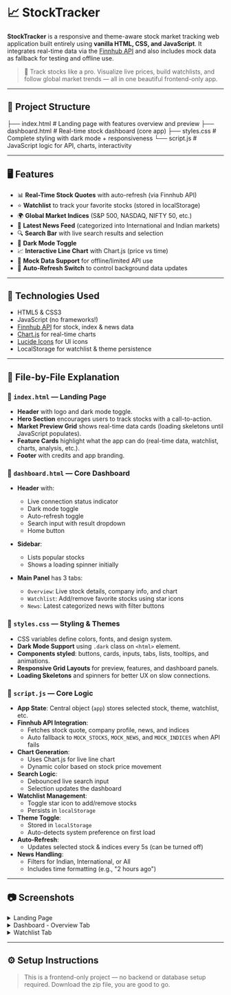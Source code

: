 # 📈 StockTracker

**StockTracker** is a responsive and theme-aware stock market tracking web application built entirely using **vanilla HTML, CSS, and JavaScript**. It integrates real-time data via the [Finnhub API](https://finnhub.io/) and also includes mock data as fallback for testing and offline use.

> 🚀 Track stocks like a pro. Visualize live prices, build watchlists, and follow global market trends — all in one beautiful frontend-only app.

---

## 📁 Project Structure
├── index.html # Landing page with features overview and preview
├── dashboard.html # Real-time stock dashboard (core app)
├── styles.css # Complete styling with dark mode + responsiveness
└── script.js # JavaScript logic for API, charts, interactivity


---

## 🖥️ Features

- 📊 **Real-Time Stock Quotes** with auto-refresh (via Finnhub API)
- ⭐ **Watchlist** to track your favorite stocks (stored in localStorage)
- 🌍 **Global Market Indices** (S&P 500, NASDAQ, NIFTY 50, etc.)
- 📰 **Latest News Feed** (categorized into International and Indian markets)
- 🔍 **Search Bar** with live search results and selection
- 🌙 **Dark Mode Toggle**
- 📈 **Interactive Line Chart** with Chart.js (price vs time)
- 💾 **Mock Data Support** for offline/limited API use
- 🔄 **Auto-Refresh Switch** to control background data updates

---

## 🔧 Technologies Used

- HTML5 & CSS3
- JavaScript (no frameworks!)
- [Finnhub API](https://finnhub.io/) for stock, index & news data
- [Chart.js](https://www.chartjs.org/) for real-time charts
- [Lucide Icons](https://lucide.dev/) for UI icons
- LocalStorage for watchlist & theme persistence

---

## 📄 File-by-File Explanation

### 📍 `index.html` — Landing Page

- **Header** with logo and dark mode toggle.
- **Hero Section** encourages users to track stocks with a call-to-action.
- **Market Preview Grid** shows real-time data cards (loading skeletons until JavaScript populates).
- **Feature Cards** highlight what the app can do (real-time data, watchlist, charts, analysis, etc.).
- **Footer** with credits and app branding.

### 📍 `dashboard.html` — Core Dashboard

- **Header** with:
  - Live connection status indicator
  - Dark mode toggle
  - Auto-refresh toggle
  - Search input with result dropdown
  - Home button

- **Sidebar**:
  - Lists popular stocks
  - Shows a loading spinner initially

- **Main Panel** has 3 tabs:
  - `Overview`: Live stock details, company info, and chart
  - `Watchlist`: Add/remove favorite stocks using star icons
  - `News`: Latest categorized news with filter buttons

### 📍 `styles.css` — Styling & Themes

- CSS variables define colors, fonts, and design system.
- **Dark Mode Support** using `.dark` class on `<html>` element.
- **Components styled**: buttons, cards, inputs, tabs, lists, tooltips, and animations.
- **Responsive Grid Layouts** for preview, features, and dashboard panels.
- **Loading Skeletons** and spinners for better UX on slow connections.

### 📍 `script.js` — Core Logic

- **App State**: Central object (`app`) stores selected stock, theme, watchlist, etc.
- **Finnhub API Integration**:
  - Fetches stock quote, company profile, news, and indices
  - Auto fallback to `MOCK_STOCKS`, `MOCK_NEWS`, and `MOCK_INDICES` when API fails
- **Chart Generation**:
  - Uses Chart.js for live line chart
  - Dynamic color based on stock price movement
- **Search Logic**:
  - Debounced live search input
  - Selection updates the dashboard
- **Watchlist Management**:
  - Toggle star icon to add/remove stocks
  - Persists in `localStorage`
- **Theme Toggle**:
  - Stored in `localStorage`
  - Auto-detects system preference on first load
- **Auto-Refresh**:
  - Updates selected stock & indices every 5s (can be turned off)
- **News Handling**:
  - Filters for Indian, International, or All
  - Includes time formatting (e.g., "2 hours ago")

---

## 📷 Screenshots

<details>
<summary>Landing Page</summary>
<img src="assets/landing.png" alt="Landing Page Screenshot" />
</details>

<details>
<summary>Dashboard - Overview Tab</summary>
<img src="assets/dashboard-overview.png" alt="Dashboard Overview Screenshot" />
</details>

<details>
<summary>Watchlist Tab</summary>
<img src="assets/watchlist.png" alt="Watchlist Screenshot" />
</details>

---

## ⚙️ Setup Instructions

> This is a frontend-only project — no backend or database setup required.
> Download the zip file, you are good to go.

